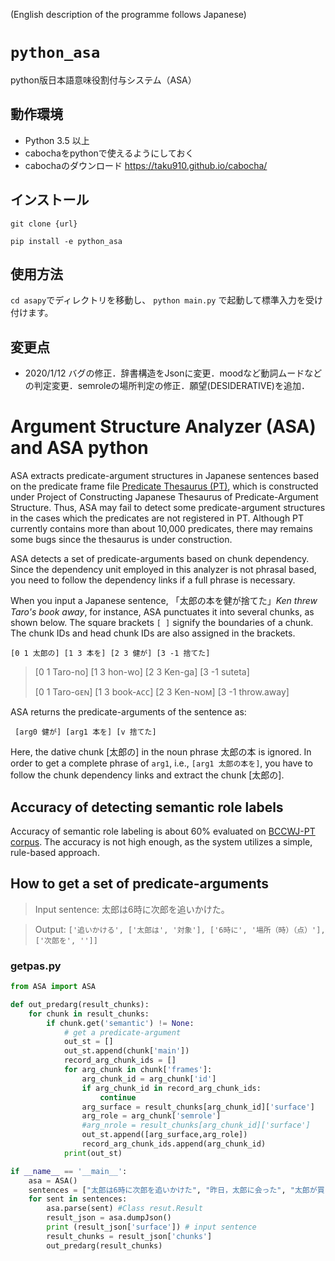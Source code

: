 (English description of the programme follows Japanese)

# `python_asa`

python版日本語意味役割付与システム（ASA）

## 動作環境

- Python 3.5 以上
- cabochaをpythonで使えるようにしておく
- cabochaのダウンロード https://taku910.github.io/cabocha/

## インストール
```git clone {url} ```

```pip install -e python_asa```

## 使用方法
```cd asapy```でディレクトリを移動し、
```python main.py``` で起動して標準入力を受け付けます。

## 変更点

- 2020/1/12 バグの修正．辞書構造をJsonに変更．moodなど動詞ムードなどの判定変更．semroleの場所判定の修正．願望(DESIDERATIVE)を追加．

# Argument Structure Analyzer (ASA) and ASA python

ASA extracts predicate-argument structures in Japanese sentences based on the predicate frame file [Predicate Thesaurus (PT)](http://pth.cl.cs.okayama-u.ac.jp/testp/pth/Vths), which is constructed under Project of Constructing Japanese Thesaurus of Predicate-Argument Structure. Thus, ASA may fail to detect some predicate-argument structures in the cases which the predicates are not registered in PT. Although PT currently contains more than about 10,000 predicates, there may remains some bugs since the thesaurus is under construction.

ASA detects a set of predicate-arguments based on chunk dependency. Since the dependency unit employed in this analyzer is not phrasal based, you need to follow the dependency links if a full phrase is necessary.

When you input a Japanese sentence, 「太郎の本を健が捨てた」*Ken threw Taro's book away*, for instance,
ASA punctuates it into several chunks, as shown below. 
The square brackets `[ ]` signify the boundaries of a chunk. The chunk IDs and head chunk IDs are also assigned in the brackets.

```
[0 1 太郎の] [1 3 本を] [2 3 健が] [3 -1 捨てた]
```

>[0 1 Taro-no]  [1 3 hon-wo] [2 3 Ken-ga] [3 -1 suteta]
>
>[0 1 Taro-ɢᴇɴ]  [1 3 book-ᴀᴄᴄ] [2 3 Ken-ɴᴏᴍ] [3 -1 throw.away]

ASA returns the predicate-arguments of the sentence as: 

```
 [arg0 健が] [arg1 本を] [v 捨てた]  
```

Here, the dative chunk [太郎の] in the noun phrase 太郎の本 is ignored. In order to get a complete phrase of `arg1`, i.e.,
`[arg1 太郎の本を]`, you have to follow the chunk dependency links and extract the chunk [太郎の].  

## Accuracy of detecting semantic role labels

Accuracy of semantic role labeling is about 60% evaluated on [BCCWJ-PT corpus](http://pth.cl.cs.okayama-u.ac.jp/). The accuracy is not high enough, as the system utilizes a simple, rule-based approach.

## How to get a set of predicate-arguments

> Input sentence: 太郎は6時に次郎を追いかけた。

> Output: `['追いかける', ['太郎は', '対象'], ['6時に', '場所（時）（点）'], ['次郎を', '']]`

### getpas.py

```python
from ASA import ASA

def out_predarg(result_chunks):
    for chunk in result_chunks:
        if chunk.get('semantic') != None:
            # get a predicate-argument
            out_st = []
            out_st.append(chunk['main'])
            record_arg_chunk_ids = []
            for arg_chunk in chunk['frames']:
                arg_chunk_id = arg_chunk['id']
                if arg_chunk_id in record_arg_chunk_ids:
                    continue
                arg_surface = result_chunks[arg_chunk_id]['surface']
                arg_role = arg_chunk['semrole']
                #arg_nrole = result_chunks[arg_chunk_id]['surface']
                out_st.append([arg_surface,arg_role])
                record_arg_chunk_ids.append(arg_chunk_id)
            print(out_st)

if __name__ == '__main__':
    asa = ASA()
    sentences = ["太郎は6時に次郎を追いかけた", "昨日，太郎に会った", "太郎が買った本を売った"]
    for sent in sentences:
        asa.parse(sent) #Class resut.Result
        result_json = asa.dumpJson()
        print (result_json['surface']) # input sentence
        result_chunks = result_json['chunks']
        out_predarg(result_chunks)
```
